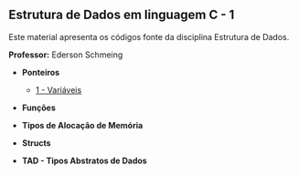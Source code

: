 ## Estrutura de Dados em linguagem C - 1

Este material apresenta os códigos fonte da disciplina Estrutura de Dados. 

**Professor:** Ederson Schmeing

- **Ponteiros**
  - [1 - Variáveis](https://github.com/edersonschmeing/estrutura-de-dados-em-c-1/tree/main/variaveis)

- **Funções**

- **Tipos de Alocação de Memória**

- **Structs**

- **TAD - Tipos Abstratos de Dados**
